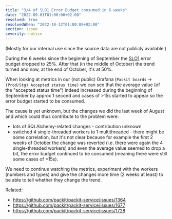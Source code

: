 ```yaml
---
title: "3/4 of SLO1 Error Budget consumed in 6 weeks"
date: "2022-09-01T01:00:00+02:00"
resolved: true
resolvedWhen: "2022-10-12T01:00:00+02:00"
section: issue
severity: notice
---
```


(Mostly for our internal use since the source data are not publicly available.)

During the 6 weeks since the beginning of September the [SLO1](https://packit.dev/docs/service-level-objectives/#slo1-changes-to-github-prs-receive-a-status-update-within-15-seconds-in-99-of-cases)
error budget dropped to 25%. After that (in the middle of October)
the trend turned and now, at the end of October, it's at 50%.

When looking at metrics in our (not public) Grafana
(`Packit boards` -> `(Prod/Stg) Accepted status time)`
we can see that the average value (of the "accepted status time") indeed
increased during the beginning of September by approx 1 second and
cases of >15s started to appear so the error budget started to be consumed.

The cause is yet unknown, but the changes we did the last week of August
and which could thus contribute to the problem were:

- lots of SQLAlchemy-related changes - contribution unknown
- switched 4 single-threaded workers to 1 multithreaded - there might be some
  correlation, but it's not clear because for example the first 2 weeks of October
  the change was reverted (i.e. there were again the 4 single-threaded workers)
  and even the average value seemed to drop a bit, the error budget continued
  to be consumed (meaning there were still some cases of >15s).

We need to continue watching the metrics, experiment with the workers
(numbers and types) and give the changes more time (2 weeks at least)
to be able to tell whether they change the trend.

Related:

- https://github.com/packit/packit-service/issues/1364
- https://github.com/packit/packit-service/issues/1677
- https://github.com/packit/packit-service/issues/1728
